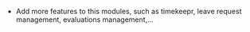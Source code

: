 * Add more features to this modules, such as timekeepr, leave request management, evaluations management,...